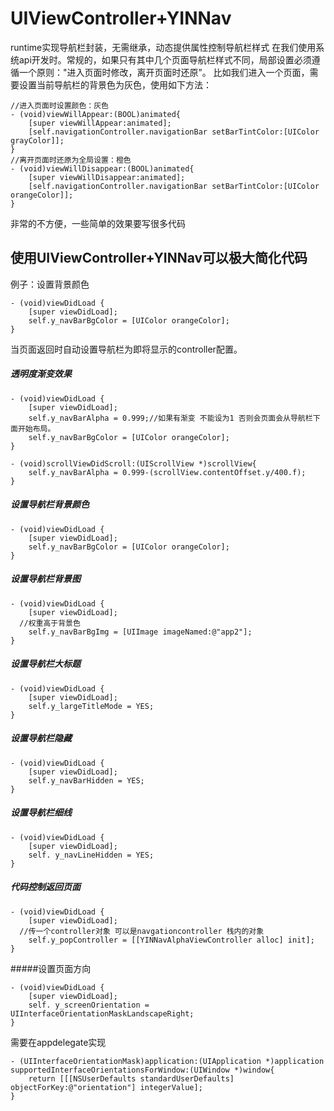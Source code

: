 # UIViewController+YINNav
runtime实现导航栏封装，无需继承，动态提供属性控制导航栏样式
在我们使用系统api开发时。常规的，如果只有其中几个页面导航栏样式不同，局部设置必须遵循一个原则："进入页面时修改，离开页面时还原”。
比如我们进入一个页面，需要设置当前导航栏的背景色为灰色，使用如下方法：
```
//进入页面时设置颜色：灰色
- (void)viewWillAppear:(BOOL)animated{
    [super viewWillAppear:animated];
    [self.navigationController.navigationBar setBarTintColor:[UIColor grayColor]];
}
//离开页面时还原为全局设置：橙色
- (void)viewWillDisappear:(BOOL)animated{
    [super viewWillDisappear:animated];
    [self.navigationController.navigationBar setBarTintColor:[UIColor orangeColor]];
}
```
非常的不方便，一些简单的效果要写很多代码

## 使用UIViewController+YINNav可以极大简化代码
例子：设置背景颜色
```
- (void)viewDidLoad {
    [super viewDidLoad];
    self.y_navBarBgColor = [UIColor orangeColor];
}
```
当页面返回时自动设置导航栏为即将显示的controller配置。
##### 透明度渐变效果
```
- (void)viewDidLoad {
    [super viewDidLoad];
    self.y_navBarAlpha = 0.999;//如果有渐变 不能设为1 否则会页面会从导航栏下面开始布局。
    self.y_navBarBgColor = [UIColor orangeColor];
}
```
```
- (void)scrollViewDidScroll:(UIScrollView *)scrollView{
    self.y_navBarAlpha = 0.999-(scrollView.contentOffset.y/400.f);
}
```
##### 设置导航栏背景颜色
```
- (void)viewDidLoad {
    [super viewDidLoad];
    self.y_navBarBgColor = [UIColor orangeColor];
}
```
##### 设置导航栏背景图 
```
- (void)viewDidLoad {
    [super viewDidLoad];
  //权重高于背景色
    self.y_navBarBgImg = [UIImage imageNamed:@"app2"];
}
```
##### 设置导航栏大标题
```
- (void)viewDidLoad {
    [super viewDidLoad];
    self.y_largeTitleMode = YES;
}
```
##### 设置导航栏隐藏
```
- (void)viewDidLoad {
    [super viewDidLoad];
    self.y_navBarHidden = YES;
}
```
##### 设置导航栏细线
```
- (void)viewDidLoad {
    [super viewDidLoad];
    self. y_navLineHidden = YES;
}
```
##### 代码控制返回页面
```
- (void)viewDidLoad {
    [super viewDidLoad];
  //传一个controller对象 可以是navgationcontroller 栈内的对象
    self.y_popController = [[YINNavAlphaViewController alloc] init];
}
```
#####设置页面方向
```
- (void)viewDidLoad {
    [super viewDidLoad];
    self. y_screenOrientation = UIInterfaceOrientationMaskLandscapeRight;
}
```
需要在appdelegate实现
```
- (UIInterfaceOrientationMask)application:(UIApplication *)application supportedInterfaceOrientationsForWindow:(UIWindow *)window{
    return [[[NSUserDefaults standardUserDefaults] objectForKey:@"orientation"] integerValue];
}
```
